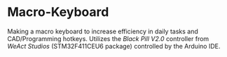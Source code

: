 # Macro-Keyboard
Making a macro keyboard to increase efficiency in daily tasks and CAD/Programming hotkeys. 
Utilizes the *Black Pill V2.0* controller from *WeAct Studios* (STM32F411CEU6 package) controlled by the Arduino IDE.
